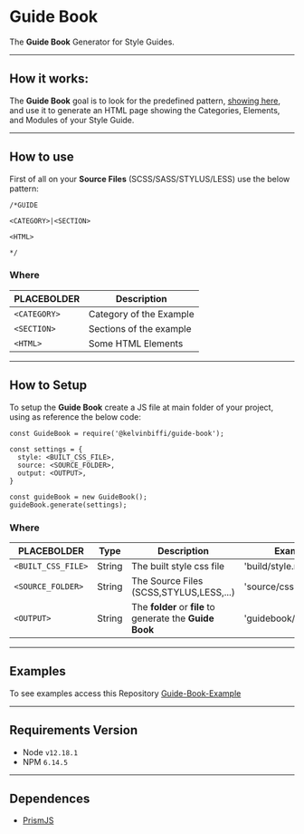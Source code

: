 # Guide Book

The **Guide Book** Generator for Style Guides.

----------------------------

## How it works:

The **Guide Book** goal is to look for the predefined pattern, [showing here](#how-to-use), and use it to generate an HTML page showing the Categories, Elements, and Modules of your Style Guide.

----------------------------

## How to use

First of all on your **Source Files** (SCSS/SASS/STYLUS/LESS) use the below pattern:
```
/*GUIDE

<CATEGORY>|<SECTION>

<HTML>

*/
```

### Where
| PLACEBOLDER         | Description                            |
|---------------------|----------------------------------------|
| `<CATEGORY>`        | Category of the Example                |
| `<SECTION>`         | Sections of the example                |
| `<HTML>`            | Some HTML Elements                     |

----------------------------

## How to Setup

To setup the **Guide Book** create a JS file at main folder of your project, using as reference the below code:

```
const GuideBook = require('@kelvinbiffi/guide-book');

const settings = {
  style: <BUILT_CSS_FILE>,
  source: <SOURCE_FOLDER>,
  output: <OUTPUT>,
}

const guideBook = new GuideBook();
guideBook.generate(settings);
```

### Where
| PLACEBOLDER         | Type            | Description                                                |   Example                 |
|---------------------|-----------------|------------------------------------------------------------|---------------------------|
| `<BUILT_CSS_FILE>`  | String          | The built style css file                                   | 'build/style.min.css'     |
| `<SOURCE_FOLDER>`   | String          | The Source Files (SCSS,STYLUS,LESS,...)                    | 'source/css'              |
| `<OUTPUT>`          | String          | The **folder** or **file** to generate the **Guide Book**  | 'guidebook/guide.html'    |

----------------------------

## Examples

To see examples access this Repository [Guide-Book-Example](https://github.com/kelvinbiffi/Guide-Book-Example)

----------------------------

## Requirements Version

- Node `v12.18.1`
- NPM  `6.14.5`

----------------------------

## Dependences

- [PrismJS](https://prismjs.com/)